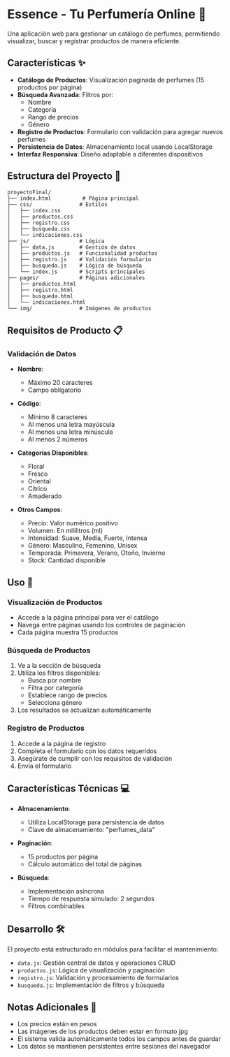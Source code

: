 # Essence - Tu Perfumería Online 🌺

Una aplicación web para gestionar un catálogo de perfumes, permitiendo visualizar, buscar y registrar productos de manera eficiente.

## Características ✨

- **Catálogo de Productos**: Visualización paginada de perfumes (15 productos por página)
- **Búsqueda Avanzada**: Filtros por:
  - Nombre
  - Categoría
  - Rango de precios
  - Género
- **Registro de Productos**: Formulario con validación para agregar nuevos perfumes
- **Persistencia de Datos**: Almacenamiento local usando LocalStorage
- **Interfaz Responsiva**: Diseño adaptable a diferentes dispositivos

## Estructura del Proyecto 📁

```
proyectoFinal/
├── index.html          # Página principal
├── css/               # Estilos
│   ├── index.css
│   ├── productos.css
│   ├── registro.css
│   ├── busqueda.css
│   └── indicaciones.css
├── js/                # Lógica
│   ├── data.js        # Gestión de datos
│   ├── productos.js   # Funcionalidad productos
│   ├── registro.js    # Validación formulario
│   ├── busqueda.js    # Lógica de búsqueda
│   └── index.js       # Scripts principales
├── pages/             # Páginas adicionales
│   ├── productos.html
│   ├── registro.html
│   ├── busqueda.html
│   └── indicaciones.html
└── img/               # Imágenes de productos
```

## Requisitos de Producto 📋

### Validación de Datos

- **Nombre**: 
  - Máximo 20 caracteres
  - Campo obligatorio

- **Código**: 
  - Mínimo 8 caracteres
  - Al menos una letra mayúscula
  - Al menos una letra minúscula
  - Al menos 2 números

- **Categorías Disponibles**:
  - Floral
  - Fresco
  - Oriental
  - Cítrico
  - Amaderado

- **Otros Campos**:
  - Precio: Valor numérico positivo
  - Volumen: En mililitros (ml)
  - Intensidad: Suave, Media, Fuerte, Intensa
  - Género: Masculino, Femenino, Unisex
  - Temporada: Primavera, Verano, Otoño, Invierno
  - Stock: Cantidad disponible

## Uso 🚀

### Visualización de Productos

- Accede a la página principal para ver el catálogo
- Navega entre páginas usando los controles de paginación
- Cada página muestra 15 productos

### Búsqueda de Productos

1. Ve a la sección de búsqueda
2. Utiliza los filtros disponibles:
   - Busca por nombre
   - Filtra por categoría
   - Establece rango de precios
   - Selecciona género
3. Los resultados se actualizan automáticamente

### Registro de Productos

1. Accede a la página de registro
2. Completa el formulario con los datos requeridos
3. Asegúrate de cumplir con los requisitos de validación
4. Envía el formulario

## Características Técnicas 💻

- **Almacenamiento**: 
  - Utiliza LocalStorage para persistencia de datos
  - Clave de almacenamiento: "perfumes_data"

- **Paginación**:
  - 15 productos por página
  - Cálculo automático del total de páginas

- **Búsqueda**:
  - Implementación asíncrona
  - Tiempo de respuesta simulado: 2 segundos
  - Filtros combinables

## Desarrollo 🛠️

El proyecto está estructurado en módulos para facilitar el mantenimiento:

- `data.js`: Gestión central de datos y operaciones CRUD
- `productos.js`: Lógica de visualización y paginación
- `registro.js`: Validación y procesamiento de formularios
- `busqueda.js`: Implementación de filtros y búsqueda

## Notas Adicionales 📝

- Los precios están en pesos
- Las imágenes de los productos deben estar en formato jpg
- El sistema valida automáticamente todos los campos antes de guardar
- Los datos se mantienen persistentes entre sesiones del navegador